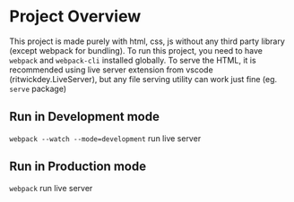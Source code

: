 # Project Overview
This project is made purely with html, css, js without any third party library (except webpack for bundling).
To run this project, you need to have `webpack` and `webpack-cli` installed globally.
To serve the HTML, it is recommended using live server extension from vscode (ritwickdey.LiveServer),
but any file serving utility can work just fine (eg. `serve` package)

## Run in Development mode
`webpack --watch --mode=development`
run live server

## Run in Production mode
`webpack`
run live server
